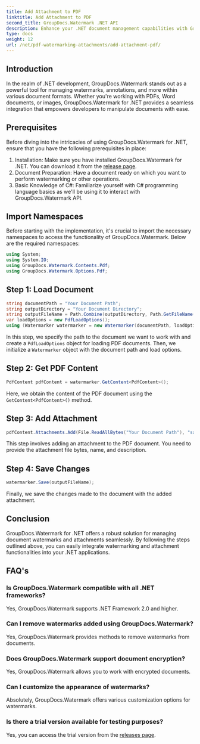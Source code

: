 ```yaml
---
title: Add Attachment to PDF
linktitle: Add Attachment to PDF
second_title: GroupDocs.Watermark .NET API
description: Enhance your .NET document management capabilities with GroupDocs.Watermark for seamless watermarking and attachment handling.
type: docs
weight: 12
url: /net/pdf-watermarking-attachments/add-attachment-pdf/
---
```

## Introduction
In the realm of .NET development, GroupDocs.Watermark stands out as a powerful tool for managing watermarks, annotations, and more within various document formats. Whether you're working with PDFs, Word documents, or images, GroupDocs.Watermark for .NET provides a seamless integration that empowers developers to manipulate documents with ease.
## Prerequisites
Before diving into the intricacies of using GroupDocs.Watermark for .NET, ensure that you have the following prerequisites in place:
1. Installation: Make sure you have installed GroupDocs.Watermark for .NET. You can download it from the [release page](https://releases.groupdocs.com/Watermark/net/).
2. Document Preparation: Have a document ready on which you want to perform watermarking or other operations.
3. Basic Knowledge of C#: Familiarize yourself with C# programming language basics as we'll be using it to interact with GroupDocs.Watermark API.

## Import Namespaces
Before starting with the implementation, it's crucial to import the necessary namespaces to access the functionality of GroupDocs.Watermark. Below are the required namespaces:
```csharp
using System;
using System.IO;
using GroupDocs.Watermark.Contents.Pdf;
using GroupDocs.Watermark.Options.Pdf;
```
## Step 1: Load Document
```csharp
string documentPath = "Your Document Path";
string outputDirectory = "Your Document Directory";
string outputFileName = Path.Combine(outputDirectory, Path.GetFileName(documentPath));
var loadOptions = new PdfLoadOptions();
using (Watermarker watermarker = new Watermarker(documentPath, loadOptions))
```
In this step, we specify the path to the document we want to work with and create a `PdfLoadOptions` object for loading PDF documents. Then, we initialize a `Watermarker` object with the document path and load options.
## Step 2: Get PDF Content
```csharp
PdfContent pdfContent = watermarker.GetContent<PdfContent>();
```
Here, we obtain the content of the PDF document using the `GetContent<PdfContent>()` method.
## Step 3: Add Attachment
```csharp
pdfContent.Attachments.Add(File.ReadAllBytes("Your Document Path"), "sample doc", "sample doc as attachment");
```
This step involves adding an attachment to the PDF document. You need to provide the attachment file bytes, name, and description.
## Step 4: Save Changes
```csharp
watermarker.Save(outputFileName);
```
Finally, we save the changes made to the document with the added attachment.

## Conclusion
GroupDocs.Watermark for .NET offers a robust solution for managing document watermarks and attachments seamlessly. By following the steps outlined above, you can easily integrate watermarking and attachment functionalities into your .NET applications.
## FAQ's
### Is GroupDocs.Watermark compatible with all .NET frameworks?
Yes, GroupDocs.Watermark supports .NET Framework 2.0 and higher.
### Can I remove watermarks added using GroupDocs.Watermark?
Yes, GroupDocs.Watermark provides methods to remove watermarks from documents.
### Does GroupDocs.Watermark support document encryption?
Yes, GroupDocs.Watermark allows you to work with encrypted documents.
### Can I customize the appearance of watermarks?
Absolutely, GroupDocs.Watermark offers various customization options for watermarks.
### Is there a trial version available for testing purposes?
Yes, you can access the trial version from the [releases page](https://releases.groupdocs.com/).
